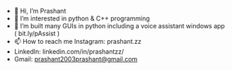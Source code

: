 - 👋 Hi, I’m Prashant
- 👀 I’m interested in python & C++ programming
- 🌱 I’m built many GUIs in python including a voice assistant windows app ( bit.ly/pAssist )
- 📫 How to reach me Instagram: prashant.zz
- LinkedIn: linkedin.com/in/prashantzz/
- Gmail: prashant2003prashant@gmail.com

<!---
Prashant2003/Prashant2003 is a ✨ special ✨ repository because its `README.md` (this file) appears on your GitHub profile.
You can click the Preview link to take a look at your changes.
--->
